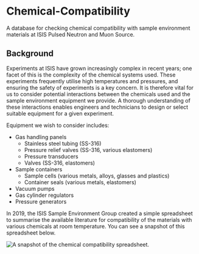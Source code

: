 # Chemical-Compatibility

A database for checking chemical compatibility with sample environment materials at ISIS Pulsed Neutron and Muon Source.

## Background

Experiments at ISIS have grown increasingly complex in recent years; one facet of this is the complexity of the chemical systems used. These experiments frequently utilise high temperatures and pressures, and ensuring the safety of experiments is a key concern. It is therefore vital for us to consider potential interactions between the chemicals used and the sample environment equipment we provide. A thorough understanding of these interactions enables engineers and technicians to design or select suitable equipment for a given experiment. 

Equipment we wish to consider includes:
- Gas handling panels
    - Stainless steel tubing (SS-316)
    - Pressure relief valves (SS-316, various elastomers)
    - Pressure transducers
    - Valves (SS-316, elastomers)
- Sample containers
    - Sample cells (various metals, alloys, glasses and plastics)
    - Container seals (various metals, elastomers)
- Vacuum pumps
- Gas cylinder regulators
- Pressure generators

In 2019, the ISIS Sample Environment Group created a simple spreadsheet to summarise the available literature for compatibility of the materials with various chemicals at room temperature. You can see a snapshot of this spreadsheet below.

![A snapshot of the chemical compatibility spreadsheet.](https://user-images.githubusercontent.com/84348138/135100089-1d33d611-8503-48ec-af92-4b08f8071123.png)